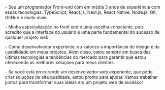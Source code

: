 <p align="left"> 
- Sou um programador Front-end com em média 3 anos de experiência com essas tecnologias: TypeScript, React.js, Next.js, React Native, Node.js, Git, GitHub e muito mais.
</p>

<p align="left">
- Minha especialização no front end é uma escolha consciente, pois acredito que a interface do usuário é uma parte fundamental do sucesso de qualquer projeto web. 
</p>

<p align="left">
- Como desenvolvedor experiente, eu valorizo a importância do design e da usabilidade em meus projetos. Além disso, estou sempre em busca das últimas tecnologias e tendências do mercado para garantir que estou oferecendo as melhores soluções para meus clientes.
</p>

<p align="left">
- Se você está procurando um desenvolvedor web experiente, que pode criar soluções de alta qualidade, estou pronto para ajudar. Vamos trabalhar juntos para transformar suas ideias em um projeto web de sucesso!
</p>

